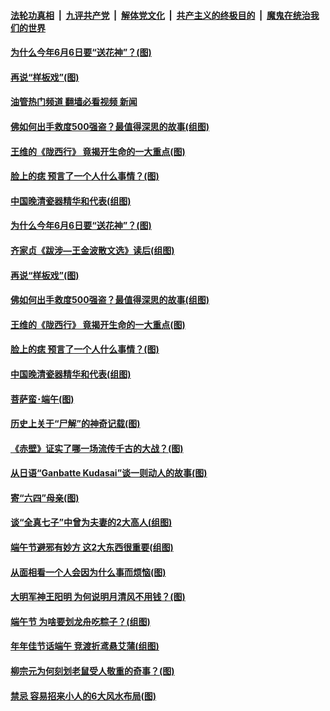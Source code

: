 ####  [法轮功真相](../../../../basic/blob/master/README.md?t=06052101) &nbsp;|&nbsp; [九评共产党](../../../../9ping.md/blob/master/README.md?t=06052101) &nbsp;|&nbsp; [解体党文化](../../../../jtdwh.md/blob/master/README.md?t=06052101)  &nbsp;|&nbsp; [共产主义的终极目的](../../../../gczydzjmd.md/blob/master/README.md?t=06052101) &nbsp;|&nbsp; [魔鬼在统治我们的世界](../../../../mgztzwmdsj.md/blob/master/README.md?t=06052101) 

#### [为什么今年6月6日要“送花神”？(图)](../pages/p7/1007617.md?t=06052101) 

#### [再说“样板戏”(图)](../pages/p7/1008180.md?t=06052101) 

#### [油管热门频道 翻墙必看视频 新闻](http://45.76.130.85:81/youtube.html?06052101)

#### [佛如何出手救度500强盗？最值得深思的故事(组图)](../pages/p7/1006587.md?t=06052101) 

#### [王维的《陇西行》 竟揭开生命的一大重点(图)](../pages/p7/1007208.md?t=06052101) 

#### [脸上的痣 预言了一个人什么事情？(图)](../pages/p7/1004703.md?t=06052101) 

#### [中国晚清瓷器精华和代表(组图)](../pages/p7/1005902.md?t=06052101) 

#### [为什么今年6月6日要“送花神”？(图)](../pages/p7/1007617.md?t=06052101) 

#### [齐家贞《跋涉—王金波散文选》读后(组图)](../pages/p7/1008226.md?t=06052101) 

#### [再说“样板戏”(图)](../pages/p7/1008180.md?t=06052101) 

#### [佛如何出手救度500强盗？最值得深思的故事(组图)](../pages/p7/1006587.md?t=06052101) 

#### [王维的《陇西行》 竟揭开生命的一大重点(图)](../pages/p7/1007208.md?t=06052101) 

#### [脸上的痣 预言了一个人什么事情？(图)](../pages/p7/1004703.md?t=06052101) 

#### [中国晚清瓷器精华和代表(组图)](../pages/p7/1005902.md?t=06052101) 

#### [菩萨蛮･端午(图)](../pages/p7/1008250.md?t=06052101) 

#### [历史上关于“尸解”的神奇记载(图)](../pages/p7/1007629.md?t=06052101) 

#### [《赤壁》证实了哪一场流传千古的大战？(图)](../pages/p7/1007482.md?t=06052101) 

#### [从日语“Ganbatte Kudasai”谈一则动人的故事(图)](../pages/p7/1008207.md?t=06052101) 

#### [寄“六四”母亲(图)](../pages/p7/1008130.md?t=06052101) 

#### [谈“全真七子”中曾为夫妻的2大高人(组图)](../pages/p7/1007604.md?t=06052101) 

#### [端午节避邪有妙方 这2大东西很重要(组图)](../pages/p7/1000841.md?t=06052101) 

#### [从面相看一个人会因为什么事而烦恼(图)](../pages/p7/1004669.md?t=06052101) 

#### [大明军神王阳明 为何说明月清风不用钱？(图)](../pages/p7/1007165.md?t=06052101) 

#### [端午节 为啥要划龙舟吃粽子？(组图)](../pages/p7/1008016.md?t=06052101) 

#### [年年佳节话端午 竞渡折鸢悬艾蒲(组图)](../pages/p7/1005368.md?t=06052101) 

#### [柳宗元为何刻划老鼠受人敬重的奇事？(图)](../pages/p7/1007508.md?t=06052101) 

#### [禁忌 容易招来小人的6大风水布局(图)](../pages/p7/1004668.md?t=06052101) 

<img src='http://gfw-breaker.win/goodnews/indexes/p7.md' width='0px' height='0px'/>
